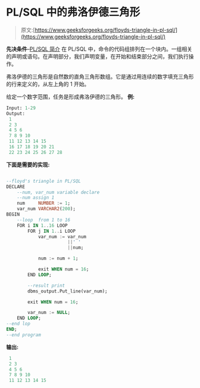 # PL/SQL 中的弗洛伊德三角形

> 原文:[https://www.geeksforgeeks.org/floyds-triangle-in-pl-sql/](https://www.geeksforgeeks.org/floyds-triangle-in-pl-sql/)

**先决条件**–[PL/SQL 简介](https://www.geeksforgeeks.org/plsql-introduction/)
在 PL/SQL 中，命令的代码组排列在一个块内。一组相关的声明或语句。在声明部分，我们声明变量，在开始和结束部分之间，我们执行操作。

弗洛伊德的三角形是自然数的直角三角形数组。它是通过用连续的数字填充三角形的行来定义的，从左上角的 1 开始。

给定一个数字范围，任务是形成弗洛伊德的三角形。
**例:**

```sql
Input: 1-29
Output:
 1
 2 3
 4 5 6
 7 8 9 10
 11 12 13 14 15
 16 17 18 19 20 21
 22 23 24 25 26 27 28

```

**下面是需要的实现:**

```sql

--floyd's triangle in PL/SQL 
DECLARE 
    --num, var_num variable declare 
    --num assign 1 
    num     NUMBER := 1; 
    var_num VARCHAR2(200); 
BEGIN 
    --loop  from 1 to 16 
    FOR i IN 1..16 LOOP 
        FOR j IN 1..i LOOP 
            var_num := var_num 
                       ||' ' 
                       ||num; 

            num := num + 1; 

            exit WHEN num = 16; 
        END LOOP; 

        --result print 
        dbms_output.Put_line(var_num); 

        exit WHEN num = 16; 

        var_num := NULL; 
    END LOOP; 
--end lop 
END; 
--end program 
```

**输出:**

```sql
 1
 2 3
 4 5 6
 7 8 9 10
 11 12 13 14 15

```